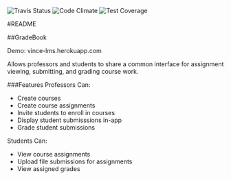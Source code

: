 ![Travis Status](https://travis-ci.org/vincedevendra/lms.svg?branch=master)
![Code Climate](https://codeclimate.com/github/vincedevendra/lms/badges/gpa.svg)
![Test Coverage](https://codeclimate.com/github/vincedevendra/lms/badges/coverage.svg)

#README

##GradeBook

Demo: vince-lms.herokuapp.com

Allows professors and students to share a common interface for assignment viewing, submitting, and grading course work.

###Features
Professors Can:
- Create courses
- Create course assignments
- Invite students to enroll in courses
- Display student submisssions in-app
- Grade student submissions

Students Can:
- View course assignments
- Upload file submissions for assignments
- View assigned grades
